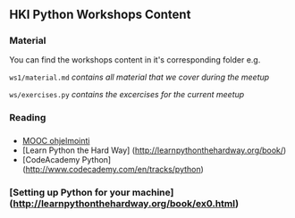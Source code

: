 ## HKI Python Workshops Content
#####

### Material
You can find the workshops content in it's corresponding folder e.g.

`ws1/material.md` *contains all material that we cover during the meetup*

`ws/exercises.py` *contains the excercises for the current meetup*


### Reading
#####
* [MOOC ohjelmointi](http://2015-ohjelmointi.mooc.fi/viikko1/)
* [Learn Python the Hard Way] (http://learnpythonthehardway.org/book/)
* [CodeAcademy Python] (http://www.codecademy.com/en/tracks/python)



### [Setting up Python for your machine] (http://learnpythonthehardway.org/book/ex0.html)

